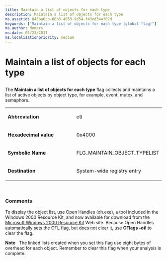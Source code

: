 ```yaml
---
title: Maintain a list of objects for each type
description: Maintain a list of objects for each type
ms.assetid: 845ba6cb-60b3-4053-9d54-f43ed344f82d
keywords: ["Maintain a list of objects for each type (global flag)"]
ms.author: domars
ms.date: 05/23/2017
ms.localizationpriority: medium
---
```


# Maintain a list of objects for each type


## <span id="ddk_maintain_a_list_of_objects_for_each_type_dtools"></span><span id="DDK_MAINTAIN_A_LIST_OF_OBJECTS_FOR_EACH_TYPE_DTOOLS"></span>


The **Maintain a list of objects for each type** flag collects and maintains a list of active objects by object type, for example, event, mutex, and semaphore.

<table>
<colgroup>
<col width="50%" />
<col width="50%" />
</colgroup>
<tbody>
<tr class="odd">
<td align="left"><p><strong>Abbreviation</strong></p></td>
<td align="left"><p>otl</p></td>
</tr>
<tr class="even">
<td align="left"><p><strong>Hexadecimal value</strong></p></td>
<td align="left"><p>0x4000</p></td>
</tr>
<tr class="odd">
<td align="left"><p><strong>Symbolic Name</strong></p></td>
<td align="left"><p>FLG_MAINTAIN_OBJECT_TYPELIST</p></td>
</tr>
<tr class="even">
<td align="left"><p><strong>Destination</strong></p></td>
<td align="left"><p>System-wide registry entry</p></td>
</tr>
</tbody>
</table>

 

### <span id="comments"></span><span id="COMMENTS"></span>Comments

To display the object list, use Open Handles (oh.exe), a tool included in the Windows 2000 Resource Kit, and now available for download from the [Microsoft Windows 2000 Resource Kit](https://go.microsoft.com/fwlink/p/?linkid=11233) Web site. Because Open Handles automatically sets the OTL flag, but does not clear it, use **GFlags -otl** to clear the flag.

**Note**   The linked lists created when you set this flag use eight bytes of overhead for each object. Remember to clear this flag when your analysis is complete.

 

 

 





